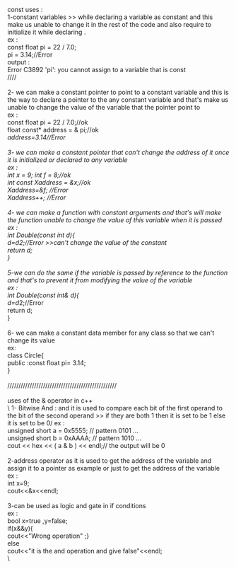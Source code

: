 const uses :\
1-constant variables >> while declaring a variable as constant and this make us unable to change
it in the rest of the code and also require to initialize it while declaring .\
ex :\
const float pi = 22 / 7.0;\
pi = 3.14;//Error\
output :\
Error	C3892	'pi': you cannot assign to a variable that is const\
////\
\
2- we can make a constant pointer to point to a constant variable and this is the way to
declare a pointer to the any constant variable and that's make us unable to change the value
of the variable that the pointer point to\
ex :\
const float pi = 22 / 7.0;//ok\
float const* address = & pi;//ok\
*address=3.14//Error\
\
3- we can make a constant pointer that can't change the address of it once it is
initialized or declared to any variable\
ex :\
int x = 9;  int f = 8;//ok\
int *const Xaddress = &x;//ok\
Xaddress=&f; //Error\
Xaddress++; //Error\
\
4- we can make a function with constant arguments and that's will make the function unable
to change the value of this variable when it is passed \
ex :\
int Double(const int d){\
    d=d*2;//Error >>can't change the value of the constant \
    return d;\
    }\
\
5-we can do the same if the variable is passed by reference to the function and that's to 
prevent it from modifying the value of the variable \
ex : \
int Double(const int& d){\
d=d*2;//Error\
return d;\
}\
\
6- we can make a constant data member for any class so that we can't change its value\
ex:\
class Circle{\
public :const float pi= 3.14;\
}\
\
/////////////////////////////////////////////////\
\
uses of the & operator in c++\
\ 
1- Bitwise And : and it is used to compare each bit of the first operand to 
the bit of the second operand >> if they are both 1 then it is set to be 1
else it is set to be 0/
ex :\
unsigned short a = 0x5555;      // pattern 0101 ...  \
unsigned short b = 0xAAAA;      // pattern 1010 ...\
cout << hex << ( a & b ) << endl;// the output will be 0\
\
2-address operator as it is used to get the address of the variable and assign it 
to a pointer as example or just to get the address of the variable \
ex : \
int x=9;\
cout<<&x<<endl;\
\
3-can be used as logic and gate in if conditions \
ex : \
bool x=true ,y=false;\
if(x&&y){\
cout<<"Wrong operation" ;}\
else \
cout<<"it is the and operation and give false"<<endl;\
\

    
